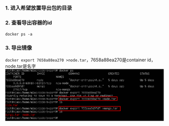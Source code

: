 ### 1. 进入希望放置导出包的目录
### 2. 查看导出容器的id
`docker ps -a`
### 3. 导出镜像
`docker export 7658a88ea270 >node.tar`，7658a88ea270是container id，node.tar是名字  
![导出镜像](assets/Docker/export.png)  

